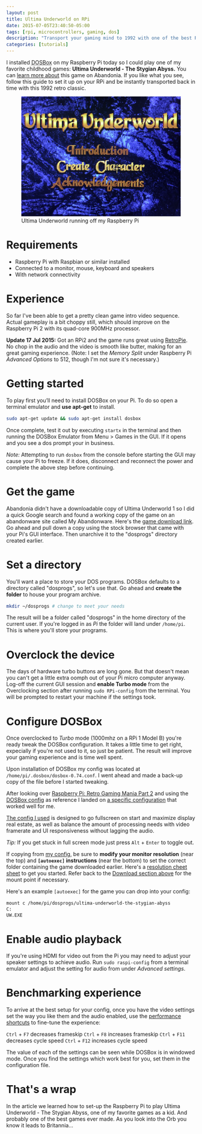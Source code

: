 ```yaml
---
layout: post
title: Ultima Underworld on RPi
date: 2015-07-05T23:40:50-05:00
tags: [rpi, microcontrollers, gaming, dos]
description: "Transport your gaming mind to 1992 with one of the best RPGs of all time."
categories: [tutorials]
---
```


I installed <abbr title="DOSBox is an emulator program that emulates an IBM PC compatible computer running a DOS operating system.">DOSBox</abbr> on my Raspberry Pi today so I could play one of my favorite childhood games: **Ultima Underworld - The Stygian Abyss.** You can [learn more about](http://www.abandonia.com/en/games/193/Ultima+Underworld+-+The+Stygian+Abyss.html) this game on Abandonia. If you like what you see, follow this guide to set it up on your RPi and be instantly transported back in time with this 1992 retro classic.

<figure>
  <img src="/images/ultima-underworld-raspi.jpg" alt="Ultima Underworld main menu.">
  <figcaption>Ultima Underworld running off my Raspberry Pi</figcaption>
</figure>

# Requirements

- Raspberry Pi with Raspbian or similar installed
- Connected to a monitor, mouse, keyboard and speakers
- With network connectivity

# Experience

So far I've been able to get a pretty clean game intro video sequence. Actual gameplay is a bit choppy still, which should improve on the Raspberry Pi 2 with its quad-core 900MHz processor.

**Update 17 Jul 2015:** Got an RPi2 and the game runs great using [RetroPie](http://blog.petrockblock.com/retropie/). No chop in the audio and the video is smooth like butter, making for an great gaming experience. (Note: I set the *Memory Split* under Raspberry Pi *Advanced Options* to 512, though I'm not sure it's necessary.)

# Getting started

To play first you’ll need to install DOSBox on your Pi. To do so open a terminal emulator and **use apt-get** to install.

```sh
sudo apt-get update && sudo apt-get install dosbox
```

Once complete, test it out by executing `startx` in the terminal and then running the DOSBox Emulator from Menu > Games in the GUI. If it opens and you see a dos prompt your in business.

*Note:* Attempting to run `dosbox` from the console before starting the GUI may cause your Pi to freeze. If it does, disconnect and reconnect the power and complete the above step before continuing.

# Get the game

Abandonia didn't have a downloadable copy of Ultima Underworld 1 so I did a quick Google search and found a working copy of the game on an abandonware site called My Abandonware. Here's the [game download link](http://www.myabandonware.com/game/ultima-underworld-the-stygian-abyss-1l1#download). Go ahead and pull down a copy using the stock browser that came with your Pi's GUI interface. Then unarchive it to the "dosprogs" directory created earlier.

# Set a directory

You'll want a place to store your DOS programs. DOSBox defaults to a directory called "dosprogs", so let's use that. Go ahead and **create the folder** to house your program archive.

```sh
mkdir ~/dosprogs # change to meet your needs
```

The result will be a folder called "dosprogs" in the home directory of the current user. If you're logged in as *Pi* the folder will land under `/home/pi`. This is where you'll store your programs.

# Overclock the device

The days of hardware turbo buttons are long gone. But that doesn't mean you can't get a little extra oomph out of your Pi micro computer anyway. Log-off the current GUI session and **enable Turbo mode** from the Overclocking section after running `sudo RPi-config` from the terminal. You will be prompted to restart your machine if the settings took.

# Configure DOSBox

Once overclocked to *Turbo* mode (1000mhz on a RPi 1 Model B) you're ready tweak the DOSBox configuration. It takes a little time to get right, expecially if you're not used to it, so just be patient. The result will improve your gaming experience and is time well spent.

Upon installation of DOSBox my config was located at `/home/pi/.dosbox/dosbox-0.74.conf`. I went ahead and made a back-up copy of the file before I started tweaking.

After looking over [Raspberry Pi: Retro Gaming Mania Part 2](http://www.codingepiphany.com/2013/03/30/raspberry-pi-retro-gaming-mania-part-2-dosbox/) and using the [DOSBox config](http://www.dosbox.com/wiki/Dosbox.conf) as reference I landed on [a specific configuration](https://gist.github.com/jhabdas/35c76f0fdd5e5b0a10f9) that worked well for me.

[The config I used](https://gist.github.com/jhabdas/35c76f0fdd5e5b0a10f9) is designed to go fullscreen on start and maximize display real estate, as well as balance the amount of processing needs with video framerate and UI responsiveness without lagging the audio.

*Tip:* If you get stuck in full screen mode just press `Alt` + `Enter` to toggle out.

If copying from [my config](https://gist.github.com/jhabdas/35c76f0fdd5e5b0a10f9), be sure to **modify your monitor resolution** (near the top) and **`[autoexec]` instructions** (near the bottom) to set the correct folder containing the game downloaded earlier. Here's a [resolution cheet sheet](https://upload.wikimedia.org/wikipedia/commons/0/0c/Vector_Video_Standards8.svg) to get you started. Refer back to the <a href="#download-ultima-underworld">Download section above</a> for the mount point if necessary.

Here's an example `[autoexec]` for the game you can drop into your config:

```
mount c /home/pi/dosprogs/ultima-underworld-the-stygian-abyss
C:
UW.EXE
```

# Enable audio playback

If you're using HDMI for video out from the Pi you may need to adjust your speaker settings to achieve audio. Run `sudo raspi-config` from a terminal emulator and adjust the setting for audio from under *Advanced settings*.

# Benchmarking experience

To arrive at the best setup for your config, once you have the video settings set the way you like them and the audio enabled, use the [performance shortcuts](http://www.dosbox.com/wiki/Basic_Setup_and_Installation_of_DosBox#Performance) to fine-tune the experience:

`Ctrl` + `F7` decreases frameskip
`Ctrl` + `F8` increases frameskip
`Ctrl` + `F11` decreases cycle speed
`Ctrl` + `F12` increases cycle speed

The value of each of the settings can be seen while DOSBox is in windowed mode. Once you find the settings which work best for you, set them in the configuration file.

# That's a wrap

In the article we learned how to set-up the Raspberry Pi to play Ultima Underworld - The Stygian Abyss, one of my favorite games as a kid. And probably one of the best games ever made. As you look into the Orb you know it leads to Britannia...
